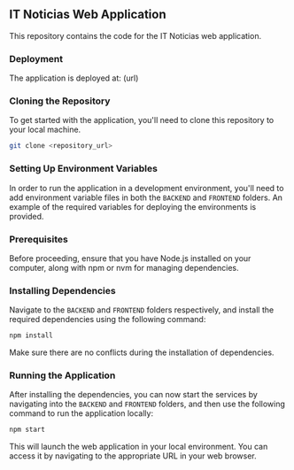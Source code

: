 ## IT Noticias Web Application

This repository contains the code for the IT Noticias web application.

### Deployment
The application is deployed at: (url)

### Cloning the Repository
To get started with the application, you'll need to clone this repository to your local machine.

```bash
git clone <repository_url>
```

### Setting Up Environment Variables
In order to run the application in a development environment, you'll need to add environment variable files in both the `BACKEND` and `FRONTEND` folders. An example of the required variables for deploying the environments is provided.

### Prerequisites
Before proceeding, ensure that you have Node.js installed on your computer, along with npm or nvm for managing dependencies.

### Installing Dependencies
Navigate to the `BACKEND` and `FRONTEND` folders respectively, and install the required dependencies using the following command:

```bash
npm install
```

Make sure there are no conflicts during the installation of dependencies.

### Running the Application
After installing the dependencies, you can now start the services by navigating into the `BACKEND` and `FRONTEND` folders, and then use the following command to run the application locally:

```bash
npm start
```

This will launch the web application in your local environment. You can access it by navigating to the appropriate URL in your web browser.